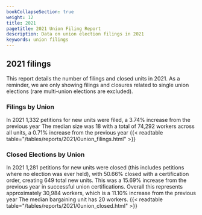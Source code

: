 ```yaml
---
bookCollapseSection: true
weight: 12
title: 2021
pagetitle: 2021 Union Filing Report
description: Data on union election filings in 2021
keywords: union filings
---
```


## 2021 filings

This report details the number of filings and closed units in 2021. As a reminder, we are only showing filings and closures related to single union elections (rare multi-union elections are excluded).

### Filings by Union
In 2021 1,332 petitions for new units were filed, a 3.74% increase from the previous year The median size was 18 with a total of 74,292 workers across all units, a 0.71% increase from the previous year
{{< readtable table="/tables/reports/2021/0union_filings.html" >}}

### Closed Elections by Union
In 2021 1,281 petitions for new units were closed (this includes petitions where no election was ever held), with 50.66% closed with a certification order, creating 649 total new units. This was a 15.69% increase from the previous year in successful union certifications. Overall this represents approximately 30,984 workers, which is a 11.10% increase from the previous year The median bargaining unit has 20 workers.
{{< readtable table="/tables/reports/2021/0union_closed.html" >}}

